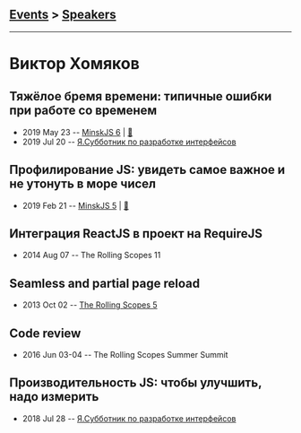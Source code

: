 ## [Events](../README.md) > [Speakers](../speakers.md)
---

# Виктор Хомяков

## Тяжёлое бремя времени: типичные ошибки при работе со временем
- 2019 May 23 -- [MinskJS 6](https://www.youtube.com/watch?v=Dylf_bfg6qg)  | [:notebook:](https://victor-homyakov.github.io/burden-of-time/)  
- 2019 Jul 20 -- [Я.Субботник по разработке интерфейсов](https://events.yandex.ru/lib/talks/7520/)    
## Профилирование JS: увидеть самое важное и не утонуть в море чисел
- 2019 Feb 21 -- [MinskJS 5](https://www.youtube.com/watch?v=rKtWxCYBFP4)  | [:notebook:](https://victor-homyakov.github.io/profile-visualization/)  
## Интеграция ReactJS в проект на RequireJS
- 2014 Aug 07 -- The Rolling Scopes 11    
## Seamless and partial page reload
- 2013 Oct 02 -- [The Rolling Scopes 5](https://www.youtube.com/watch?v=OPSwPMKmLJA)    
## Code review
- 2016 Jun 03-04 -- The Rolling Scopes Summer Summit    
## Производительность JS: чтобы улучшить, надо измерить
- 2018 Jul 28 -- [Я.Субботник по разработке интерфейсов](https://events.yandex.ru/lib/talks/6212/)    
